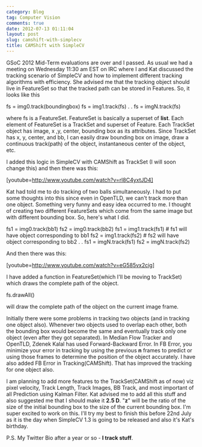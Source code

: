 ```yaml
---
category: Blog
tag: Computer Vision
comments: true
date: 2012-07-13 01:11:04
layout: post
slug: camshift-with-simplecv
title: CAMShift with SimpleCV
---
```


GSoC 2012 Mid-Term evaluations are over and I passed. As usual we had a meeting on Wednesday 11:30 am EST on IRC where I and Kat discussed the tracking scenario of SimpleCV and how to implement different tracking algorithms with efficiency. She advised me that the tracking object should live in FeatureSet so that the tracked path can be stored in Features. So, it looks like this


> 
fs = img0.track(boundingbox)
fs = img1.track(fs)
.
.
fs = imgN.track(fs)



where fs is a FeatureSet. FeatureSet is basically a superset of **list**. Each element of FeatureSet is a TrackSet and superset of Feature. Each TrackSet object has image, x ,y, center, bounding box as its attributes. Since TrackSet has x, y, center, and bb, I can easily draw bounding box on image, draw a continuous track(path) of the object, instantaneous center of the object, etc.

I added this logic in SimpleCV with CAMShift as TrackSet (I will soon change this) and then there was this:

[youtube=http://www.youtube.com/watch?v=rl8C4yxtJD4]

Kat had told me to do tracking of two balls simultaneously. I had to put some thoughts into this since even in OpenTLD, we can't track more than one object. Something very funny and easy idea occurred to me. I thought of creating two different FeatureSets which come from the same image but with different bounding box. So, here's what I did.


> 
fs1 = img0.track(bb1)
fs2 = img0.track(bb2)
fs1 = img1.track(fs1) # fs1 will have object corresponding to bb1
fs2 = img1.track(fs2) # fs2 will have object corresponding to bb2
.
.
fs1 = imgN.track(fs1)
fs2 = imgN.track(fs2)



And then there was this:

[youtube=http://www.youtube.com/watch?v=eG585vx2cig]


I have added a function in FeatureSet(which I'll be moving to TrackSet) which draws the complete path of the object.


> 
fs.drawAll()



will draw the complete path of the object on the current image frame.

Initially there were some problems in tracking two objects (and in tracking one object also). Whenever two objects used to overlap each other, both the bounding box would become the same and eventually track only one object (even after they got separated). In Median Flow Tracker and OpenTLD, Zdenek Kalal has used Forward-Backward Error. In FB Error, you minimize your error in tracking by using the previous **n** frames to predict or using those frames to determine the position of the object accurately. I have also added FB Error in Tracking(CAMShift). That has improved the tracking for one object also.

I am planning to add more features to the TrackSet(CAMShift as of now) viz pixel velocity, Track Length, Track Images, BB Track, and most important of all Prediction using Kalman Filter. Kat advised me to add all this stuff and also suggested me that I should make it **2.5 D**. "**z**" will be the ratio of the size of the initial bounding box to the size of the current bounding box. I'm super excited to work on this. I'll try my best to finish this before 22nd July as it is the day when SimpleCV 1.3 is going to be released and also it's Kat's birthday.

P.S. My Twitter Bio after a year or so - **I track stuff**.
